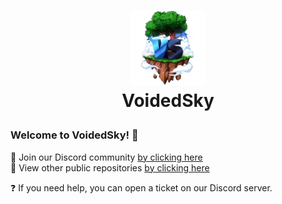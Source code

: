 <h1><p align="center"><img width="120" src="https://raw.githubusercontent.com/VoidedSky/.github/main/assets/logo.webp"><br>VoidedSky</p></h1>

<h3>Welcome to VoidedSky! 👋</h3>

💬 Join our Discord community [by clicking here](https://discord.gg/voidedsky) <br>
🧙 View other public repositories [by clicking here](https://github.com/orgs/VoidedSky/repositories?q=&type=public&language=&sort=)

❓ If you need help, you can open a ticket on our Discord server.

<!--

**Here are some ideas to get you started:**

🙋‍♀️ A short introduction - what is your organization all about?
🌈 Contribution guidelines - how can the community get involved?
👩‍💻 Useful resources - where can the community find your docs? Is there anything else the community should know?
🍿 Fun facts - what does your team eat for breakfast?
🧙 Remember, you can do mighty things with the power of [Markdown](https://docs.github.com/github/writing-on-github/getting-started-with-writing-and-formatting-on-github/basic-writing-and-formatting-syntax)
-->
